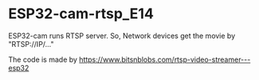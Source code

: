 # ESP32-cam-rtsp_E14
ESP32-cam runs RTSP server. So, Network devices get the movie by "RTSP://IP/..."

The code is made by https://www.bitsnblobs.com/rtsp-video-streamer---esp32
